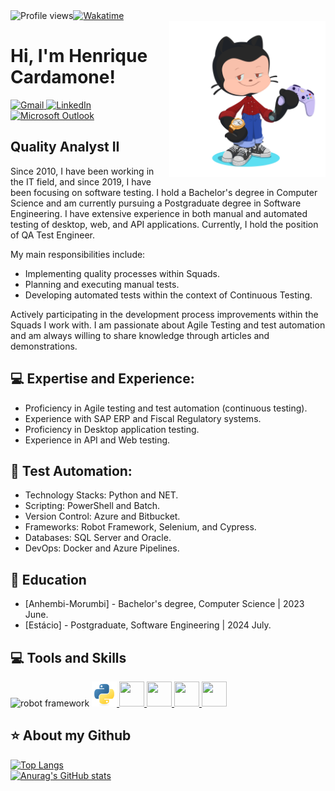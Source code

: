 <div style="display: flex; align-items: center;">
  <img src="https://komarev.com/ghpvc/?username=hcardamone&label=Profile%20views&color=0e75b6&style=flat" alt="Profile views" style="max-width: 100%;">
  <a href="https://wakatime.com/@8a01f836-1a55-4de2-8960-243fb914b697">
    <img src="https://wakatime.com/badge/user/8a01f836-1a55-4de2-8960-243fb914b697.svg" alt="Wakatime" style="max-width: 100%;">
  </a>
</div>

<img src="https://github.com/hcardamone/commun-imagecontents/blob/main/octocat-1656505344825.png" alt="Octocat" align="right" height="250">

# Hi, I'm Henrique Cardamone!


<div>
    <a href="mailto:henrique.cardamonetec@gmail.com">
        <img src="https://img.shields.io/badge/Gmail-D14836?style=for-the-badge&amp;logo=gmail&amp;logoColor=white" alt="Gmail" />
    </a>
    <a href="https://www.linkedin.com/in/henriquecardamone" target="_blank">
        <img src="https://img.shields.io/badge/-LinkedIn-%230077B5?style=for-the-badge&amp;logo=linkedin&amp;logoColor=white" alt="LinkedIn" />
    </a>
    <a href="mailto:henrique.cardamonetec@hotmail.com">
        <img src="https://img.shields.io/badge/Microsoft_Outlook-0078D4?style=for-the-badge&amp;logo=microsoft-outlook&amp;logoColor=white" alt="Microsoft Outlook" />
    </a>
</div>

## Quality Analyst II

Since 2010, I have been working in the IT field, and since 2019, I have been focusing on software testing. I hold a Bachelor's degree in Computer Science and am currently pursuing a Postgraduate degree in Software Engineering. I have extensive experience in both manual and automated testing of desktop, web, and API applications. Currently, I hold the position of QA Test Engineer.

My main responsibilities include:
 - Implementing quality processes within Squads.
 - Planning and executing manual tests.
 - Developing automated tests within the context of Continuous Testing.

Actively participating in the development process improvements within the Squads I work with.
I am passionate about Agile Testing and test automation and am always willing to share knowledge through articles and demonstrations.

## 💻 Expertise and Experience:

 - Proficiency in Agile testing and test automation (continuous testing).
 - Experience with SAP ERP and Fiscal Regulatory systems.
 - Proficiency in Desktop application testing.
 - Experience in API and Web testing.

## :robot: Test Automation:
 - Technology Stacks: Python and NET.
 - Scripting: PowerShell and Batch.
 - Version Control: Azure and Bitbucket.
 - Frameworks: Robot Framework, Selenium, and Cypress.
 - Databases: SQL Server and Oracle.
 - DevOps: Docker and Azure Pipelines.

## 📝 Education

- [Anhembi-Morumbi] - Bachelor's degree, Computer Science | 2023 June.
- [Estácio] - Postgraduate, Software Engineering | 2024 July.


## 💻 Tools and Skills

<img src="https://camo.githubusercontent.com/7deda4901a446c74e93e7fd33bea431495932e49d60414ed5be8ee84c447f779/68747470733a2f2f75706c6f61642e77696b696d656469612e6f72672f77696b6970656469612f636f6d6d6f6e732f652f65342f526f626f742d6672616d65776f726b2d6c6f676f2e706e67"
    alt="robot framework"
    width="40"
    height="40"
    data-canonical-src="https://upload.wikimedia.org/wikipedia/commons/e/e4/Robot-framework-logo.png"
    style="max-width: 100%;"
/>
<a href="https://www.docker.com/" rel="nofollow">
</a>
<a href="https://www.python.org" rel="nofollow">
    <img src="https://raw.githubusercontent.com/devicons/devicon/master/icons/python/python-original.svg"
         alt="python"
         width="40"
         height="40"
         style="max-width: 100%;"
    />
    <img src="https://upload.wikimedia.org/wikipedia/commons/thumb/5/59/SAP_2011_logo.svg/256px-SAP_2011_logo.svg.png"
         width="40"
         height="40"
    />
    <img src="https://cdn.jsdelivr.net/gh/devicons/devicon/icons/git/git-plain.svg"
         width="40"
         height="40"
    />
    <img src="https://cdn.jsdelivr.net/gh/devicons/devicon/icons/azure/azure-original.svg"
         width="40"
         height="40"
    />
    <img src="https://cdn.jsdelivr.net/gh/devicons/devicon/icons/microsoftsqlserver/microsoftsqlserver-plain-wordmark.svg"
         width="40"
         height="40"
    />
</a>


## ⭐ About my Github

<!-- <div>
    <a href="https://github.com/hcardamone">
        <img src="https://github-readme-stats.vercel.app/api/top-langs/?username=hcardamone&exclude_repo=github-readme-stats&theme=prussian" style="max-width: 100%;/>
        <a href="https://github.com/hcardamone"><img height="180em" src="https://github-readme-stats.vercel.app/api?username=hcardamone&show_icons=true&theme=prussian&include_all_commits=true&count_private=true" /> </a>
    </a>
</div> -->

[![Top Langs](https://github-readme-stats.vercel.app/api/top-langs/?username=hcardamone&show_icons=true&theme=outrun)](https://github.com/anuraghazra/github-readme-stats) <br>
[![Anurag's GitHub stats](https://github-readme-stats.vercel.app/api?username=hcardamone&show_icons=true&theme=outrun)](https://github.com/hcardamone/github-readme-stats)

<!-- 
![](https://github-readme-stats.vercel.app/api/wakatime?username=hcardamone&api_domain=wakapi.dev&bg_color=2D3748&title_color=2F855A&icon_color=2F855A&text_color=ffffff&custom_title=Wakapi%20Week%20Stats&layout=compact)
[![Henrique's wakatime stats](https://github-readme-stats.vercel.app/api/wakatime?username=hcardamone)](https://github.com/hcardamone/github-readme-stats)


## :books: Projects

- ChatBot Telegram with Robot Framework Lab [here](https://github.com/hcardamone/robotframework-roboCopChatBot-Telegram)
- abapGit Lab [here](https://github.com/hcardamone/sap-abap-projects)
- SAP Process Automation Robot Framework Lab [here](https://github.com/hcardamone/sap-automation-poc)
- ChatBot Telegram with Robot Framework plus Azure Pipelines [here](https://dev.azure.com/hcardamone/_git/RF%20Selenium%20roboCopChatBot)
- Robot Framework Listener Microsoft Teams this project sends Microsoft teams notifications after Azure Pipeline is completed using Robot Framework. [here](https://github.com/hcardamone/RobotFrameworkListenerTeams.git)
- AI Text Generator this project could be a text generation application that uses the OpenAI API to generate text based on user prompts. [here](https://github.com/hcardamone/AITextGenerator.git)

<!---
hcardamone/hcardamone is a ✨ special ✨ repository because its `README.md` (this file) appears on your GitHub profile.
You can click the Preview link to take a look at your changes.
--->
